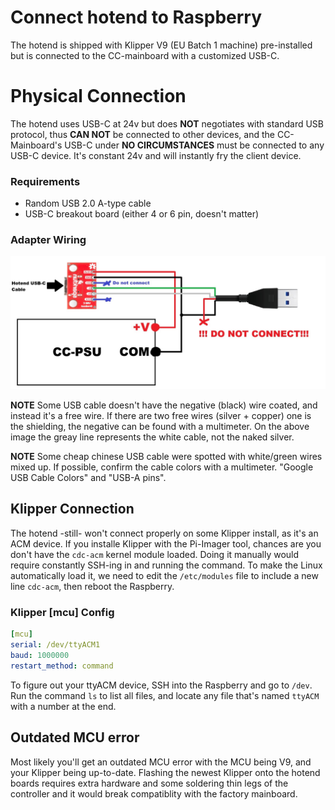 # Connect hotend to Raspberry

The hotend is shipped with Klipper V9 (EU Batch 1 machine) pre-installed but is connected to the CC-mainboard with a customized USB-C.

# Physical Connection

The hotend uses USB-C at 24v but does **NOT** negotiates with standard USB protocol, thus **CAN NOT** be connected to other devices, and the CC-Mainboard's USB-C under **NO CIRCUMSTANCES** must be connected to any USB-C device. It's constant 24v and will instantly fry the client device.

### Requirements

- Random USB 2.0 A-type cable
- USB-C breakout board (either 4 or 6 pin, doesn't matter)

### Adapter Wiring

![img](../../assets/HotendUsbAdapterWiring.jpg)

**NOTE**
Some USB cable doesn't have the negative (black) wire coated, and instead it's a free wire. If there are two free wires (silver + copper) one is the shielding, the negative can be found with a multimeter. On the above image the greay line represents the white cable, not the naked silver.

**NOTE**
Some cheap chinese USB cable were spotted with white/green wires mixed up. If possible, confirm the cable colors with a multimeter. "Google USB Cable Colors" and "USB-A pins".

## Klipper Connection

The hotend -still- won't connect properly on some Klipper install, as it's an ACM device. If you installe Klipper with the Pi-Imager tool, chances are you don't have the `cdc-acm` kernel module loaded. Doing it manually would require constantly SSH-ing in and running the command. To make the Linux automatically load it, we need to edit the `/etc/modules` file to include a new line `cdc-acm`, then reboot the Raspberry.

### Klipper [mcu] Config

```yaml
[mcu]
serial: /dev/ttyACM1
baud: 1000000
restart_method: command
```

To figure out your ttyACM device, SSH into the Raspberry and go to `/dev`. Run the command `ls` to list all files, and locate any file that's named `ttyACM` with a number at the end.

## Outdated MCU error

Most likely you'll get an outdated MCU error with the MCU being V9, and your Klipper being up-to-date. Flashing the newest Klipper onto the hotend boards requires extra hardware and some soldering thin legs of the controller and it would break compatiblity with the factory mainboard.